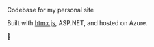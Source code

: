 Codebase for my personal site

Built with [htmx.js](https://htmx.org/), ASP.NET, and hosted on Azure.

🙂
